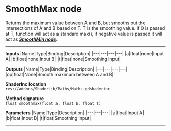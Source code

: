 # SmoothMax node
Returns the maximum value between A and B, but smooths out the intersections of A and B based on T. T is the smoothing value. If 0 is passed at T, function will act as a standard max(), if negative value is passed it will act as <b><i>[SmoothMin node](/documentation/Nodes/Maths/Scalar/SmoothMin.md)</b></i>.
<hr>

**Inputs**
|Name|Type|Binding|Description|
|---|---|---|---|
|a|float|none|Input A|
|b|float|none|Input B|
|t|float|none|Smoothing input|

**Outputs**
|Name|Type|Binding|Description|
|---|---|---|---|
|op|float|None|Smooth maximum between A and B|

**ShaderInc location**
<br>`res://addons/ShaderLib/Maths/Maths.gdshaderinc`

**Method signature**
<br>`float smoothmax(float a, float b, float t)`

**Parameters**
|Name|Type|Description|
|---|---|---|
|a|float|Input A|
|b|float|Input B|
|t|float|Smoothing input|
___